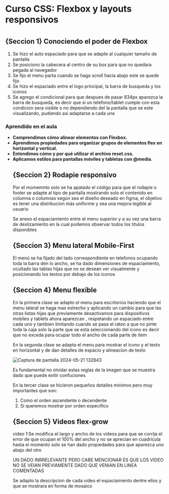 
<h1>Curso CSS: Flexbox y layouts responsivos<h1>
<h2>{Seccion 1} Conociendo el poder de Flexbox</h2>
    <ol>
         <li>Se hizo el auto espaciado para que se adapte al cualquier tamaño de pantalla</li>
         <li>Se posiciono la cabecera al centro de su box para que no quedara pegada al navegador</li>
         <li>Se fijo el menu parta cuando se haga scroll hacia abajo este se quede fijo</li>
         <li>Se hizo el espaciado entre el logo principal, la barra de busqueda y los iconos</li>
         <li> Se agrego el condicional para que despues de pasar 834px aparezca la barra de busqueda, es decir que si un telefono/tablet cumple con esta condicion sera visible o no dependiendo del la pantalla que se este visualizando, pudiendo asi adaptarse a cada una </li>
    </ol>
    <h3>Aprendido en el aula</h3>
    <ul><b>
    <li>Comprendimos cómo alinear elementos con Flexbox.</li>
    <li>Aprendimos propiedades para organizar grupos de elementos flex en horizontal y vertical.</li>
    <li>Entendimos cómo y por qué utilizar el archivo reset.css.</li>
    <li>Aplicamos estilos para pantallas móviles y tabletas con @media.</li>
    </b>
</ol>

<h2>{Seccion 2} Rodapie responsivo</h2>
    <p>Por el momemnto solo se ha apatado el código para que el rodapie o footer se adapte al tipo de pantalla mostrando solo el contenido en columna o columnas según sea el diseño deseado en figma, el objetivo es tener una distribucion más uniforme y sea una mejora legible al usuario</p>
    <p>Se anexo el espaciamiento entre el menu superior y a su vez una barra de deslizamiento en la cual podemos observar todos los titulos disponibles<p>

<h2>{Seccion 3} Menu lateral Mobile-First</h2>
    <p>El menú se ha fijado del lado correspondiente en telefonos ocupando toda la barra den lo ancho, se ha dado dimensiones de espaciamiento, ocultado las tablas hijas que no se desean ver visualmente y posicionando los textos por debajo de los iconos</p>

<h2>{Seccion 4} Menu flexible</h2>
<p>En la primera clase se adapto el menu para escritorios haciendo que el menu lateral se haga mas estrecho y aplicando un cambio para que las otras listas hijas que previamente desactivamos para dispositivos mobiles y tablets ahora aparezcan , respetando un espaciado entre cada uno y tambien limitando cuando se pasa el raton a que no pinte toda la caja solo la parte que se esta seleccionando del icono es  decir que no exceda para ocupar todo el ancho de cada parte de item</p>

<p>En la segunda clase se adapta el menu para mostrar el icono y el texto en horizontal y de dan detalles de espacio y alineacion de texto</p>

![Captura de pantalla 2024-05-21 132843](https://github.com/WilliamAndry/alura-css-flexbox-y-layouts-responsivos/assets/164076206/00a519bf-4c49-441e-8e3a-80c9dc2db9c9)

<p>Es fundamental no olvidar estas reglas de la imagen que se muestra dado que puede exitir confuciones</p>
En la tercer clase se hicieron pequeños detalles minimos pero muy importantes que son:
<ol>
<li>Como el orden ascendente o decendente
<li>Si queremos mostrar por orden especifico
</ol>


<h2>{Seccion 5} Videos flex-grow</h2>
<p>video 1:Se modifica el largo y ancho de los videos para que se corrija el error de que ocupan el 100% del ancho y no se aprecian en cuadricula
hasta el momento solo se han dado propiedades para que aparezca uno abajo del otro

UN DADO INRRELEVANTE PERO CABE MENCIONAR ES QUE LOS VIDEO NO SE VEIAN PREVIAMENTE DADO QUE VENIAN EN LINEA COMENTADAS
</p>
<p>Se adapto la descripcion de cada video el espaciamiento dentre ellos y que se mostrara en forma de mosaico</p>
<p></p>
